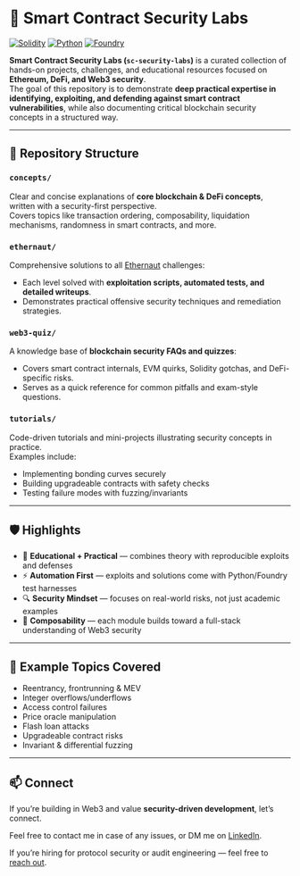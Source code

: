 # 🔐 Smart Contract Security Labs

[![Solidity](https://img.shields.io/badge/Solidity-0.8.x-blue.svg)]()
[![Python](https://img.shields.io/badge/Python-3.13-yellow.svg)]()
[![Foundry](https://img.shields.io/badge/Foundry-Forge-green.svg)]()

**Smart Contract Security Labs (`sc-security-labs`)** is a curated collection of hands-on projects, challenges, and educational resources focused on **Ethereum, DeFi, and Web3 security**.  
The goal of this repository is to demonstrate **deep practical expertise in identifying, exploiting, and defending against smart contract vulnerabilities**, while also documenting critical blockchain security concepts in a structured way.

---

## 📂 Repository Structure

### `concepts/`
Clear and concise explanations of **core blockchain & DeFi concepts**, written with a security-first perspective.  
Covers topics like transaction ordering, composability, liquidation mechanisms, randomness in smart contracts, and more.

### `ethernaut/`
Comprehensive solutions to all [Ethernaut](https://ethernaut.openzeppelin.com/) challenges:  
- Each level solved with **exploitation scripts, automated tests, and detailed writeups**.  
- Demonstrates practical offensive security techniques and remediation strategies.

### `web3-quiz/`
A knowledge base of **blockchain security FAQs and quizzes**:  
- Covers smart contract internals, EVM quirks, Solidity gotchas, and DeFi-specific risks.  
- Serves as a quick reference for common pitfalls and exam-style questions.

### `tutorials/`
Code-driven tutorials and mini-projects illustrating security concepts in practice.  
Examples include:  
- Implementing bonding curves securely  
- Building upgradeable contracts with safety checks  
- Testing failure modes with fuzzing/invariants

---

## 🛡️ Highlights
- 📖 **Educational + Practical** — combines theory with reproducible exploits and defenses  
- ⚡ **Automation First** — exploits and solutions come with Python/Foundry test harnesses  
- 🔍 **Security Mindset** — focuses on real-world risks, not just academic examples  
- 🧩 **Composability** — each module builds toward a full-stack understanding of Web3 security

---

## 📌 Example Topics Covered
- Reentrancy, frontrunning & MEV  
- Integer overflows/underflows  
- Access control failures  
- Price oracle manipulation  
- Flash loan attacks  
- Upgradeable contract risks  
- Invariant & differential fuzzing  

---
## 📫 Connect
If you’re building in Web3 and value **security-driven development**, let’s connect.  

Feel free to contact me in case of any issues, or DM me on [LinkedIn](https://www.linkedin.com/in/yprakash/).  

If you’re hiring for protocol security or audit engineering — feel free to [reach out](mailto:yprakash.518@gmail.com).
